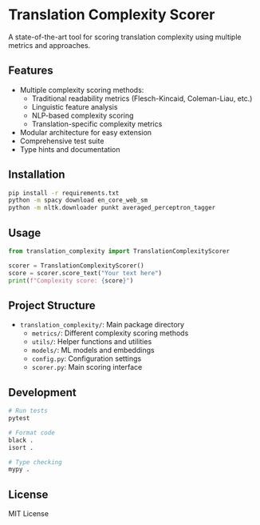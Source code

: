 # Translation Complexity Scorer

A state-of-the-art tool for scoring translation complexity using multiple metrics and approaches.

## Features

- Multiple complexity scoring methods:
  - Traditional readability metrics (Flesch-Kincaid, Coleman-Liau, etc.)
  - Linguistic feature analysis
  - NLP-based complexity scoring
  - Translation-specific complexity metrics
- Modular architecture for easy extension
- Comprehensive test suite
- Type hints and documentation

## Installation

```bash
pip install -r requirements.txt
python -m spacy download en_core_web_sm
python -m nltk.downloader punkt averaged_perceptron_tagger
```

## Usage

```python
from translation_complexity import TranslationComplexityScorer

scorer = TranslationComplexityScorer()
score = scorer.score_text("Your text here")
print(f"Complexity score: {score}")
```

## Project Structure

- `translation_complexity/`: Main package directory
  - `metrics/`: Different complexity scoring methods
  - `utils/`: Helper functions and utilities
  - `models/`: ML models and embeddings
  - `config.py`: Configuration settings
  - `scorer.py`: Main scoring interface

## Development

```bash
# Run tests
pytest

# Format code
black .
isort .

# Type checking
mypy .
```

## License

MIT License 